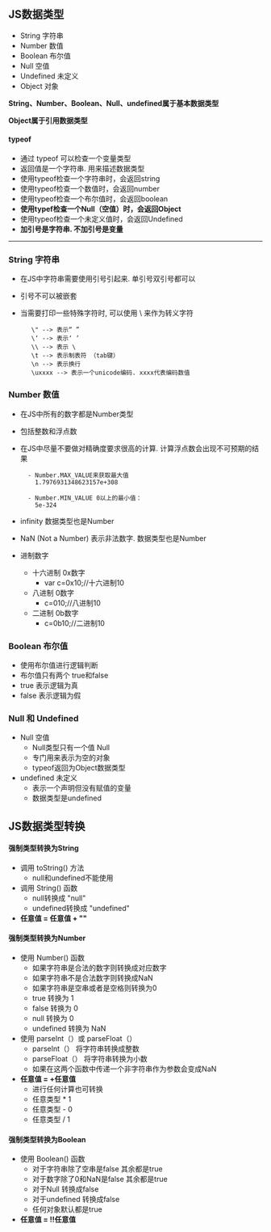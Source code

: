 ## JS数据类型
- String 字符串
- Number 数值
- Boolean 布尔值
- Null 空值
- Undefined 未定义
- Object 对象

**String、Number、Boolean、Null、undefined属于基本数据类型**

**Object属于引用数据类型**     

#### typeof 
- 通过 typeof 可以检查一个变量类型
- 返回值是一个字符串. 用来描述数据类型
- 使用typeof检查一个字符串时，会返回string
- 使用typeof检查一个数值时，会返回number
- 使用typeof检查一个布尔值时，会返回boolean
- **使用typef检查一个Null（空值）时，会返回Object**
- 使用typeof检查一个未定义值时，会返回Undefined
- **加引号是字符串. 不加引号是变量**

----------

### String 字符串
- 在JS中字符串需要使用引号引起来. 单引号双引号都可以
- 引号不可以被嵌套
- 当需要打印一些特殊字符时, 可以使用 \ 来作为转义字符

	     \" --> 表示“ ”
	     \‘ --> 表示‘ ’
	     \\ --> 表示 \
	     \t --> 表示制表符 （tab键）
	     \n --> 表示换行
	     \uxxxx --> 表示一个unicode编码. xxxx代表编码数值

### Number 数值
- 在JS中所有的数字都是Number类型
- 包括整数和浮点数
- 在JS中尽量不要做对精确度要求很高的计算. 计算浮点数会出现不可预期的结果

		- Number.MAX_VALUE来获取最大值
	      1.7976931348623157e+308
	
	    - Number.MIN_VALUE 0以上的最小值：
	      5e-324
   
- infinity 数据类型也是Number
- NaN (Not a Number) 表示非法数字. 数据类型也是Number
- 进制数字
	- 十六进制 0x数字
		- var c=0x10;//十六进制10
	- 八进制 0数字
		- c=010;//八进制10
	- 二进制 0b数字
		- c=0b10;//二进制10
	
### Boolean 布尔值
- 使用布尔值进行逻辑判断
- 布尔值只有两个 true和false
- true 表示逻辑为真
- false 表示逻辑为假


### Null 和 Undefined
- Null 空值
	- Null类型只有一个值 Null
	- 专门用来表示为空的对象
	- typeof返回为Object数据类型
- undefined 未定义
	- 表示一个声明但没有赋值的变量
	- 数据类型是undefined


## JS数据类型转换
#### 强制类型转换为String
- 调用 toString() 方法
	- null和undefined不能使用
- 调用 String() 函数
	- null转换成 "null"
	- undefined转换成 "undefined"
- **任意值 = 任意值 + ""**

#### 强制类型转换为Number
- 使用 Number() 函数
	- 如果字符串是合法的数字则转换成对应数字
	- 如果字符串不是合法数字则转换成NaN
	- 如果字符串是空串或者是空格则转换为0
	- true 转换为 1 
	- false 转换为 0
	- null 转换为 0 
	- undefined 转换为 NaN
- 使用 parseInt（）或 parseFloat（）
	- parseInt（） 将字符串转换成整数
	- parseFloat（） 将字符串转换为小数
	- 如果在这两个函数中传递一个非字符串作为参数会变成NaN
- **任意值 = +任意值** 
	- 进行任何计算也可转换
	- 任意类型 * 1 
	- 任意类型 - 0
	- 任意类型 / 1

#### 强制类型转换为Boolean
- 使用 Boolean() 函数
	- 对于字符串除了空串是false 其余都是true
	- 对于数字除了0和NaN是false 其余都是true
	- 对于Null 转换成false
	- 对于undefined 转换成false
	- 任何对象默认都是true
- **任意值 = !!任意值**